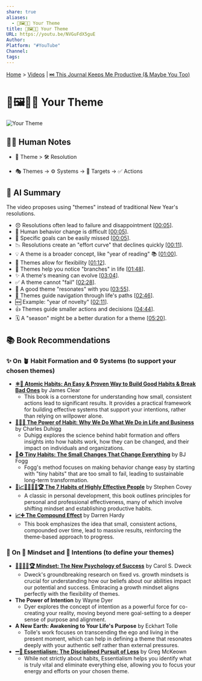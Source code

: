 ```yaml
---
share: true
aliases:
  - 🔑🖼️🎨👤 Your Theme
title: 🔑🖼️🎨👤 Your Theme
URL: https://youtu.be/NVGuFdX5guE
Author: 
Platform: "#YouTube"
Channel: 
tags: 
---
```

[Home](../index.md) > [Videos](./index.md) | [⏭️ This Journal Keeps Me Productive (& Maybe You Too)](./this-journal-keeps-me-productive-and-maybe-you-too.md)  
# 🔑🖼️🎨👤 Your Theme  
![Your Theme](https://youtu.be/NVGuFdX5guE)  
  
## 📝🐒 Human Notes  
- 🎨 Theme > 🛠️ Resolution  
* 🎭 Themes -> ⚙️ Systems -> 🎯 Targets -> ✅ Actions  
  
## 🤖 AI Summary  
The video proposes using "themes" instead of traditional New Year's resolutions.  
  
* 😞 Resolutions often lead to failure and disappointment \[[00:05](http://www.youtube.com/watch?v=NVGuFdX5guE&t=5)].  
* 🤯 Human behavior change is difficult \[[00:05](http://www.youtube.com/watch?v=NVGuFdX5guE&t=5)].  
* 🎯 Specific goals can be easily missed \[[00:05](http://www.youtube.com/watch?v=NVGuFdX5guE&t=5)].  
* 📉 Resolutions create an "effort curve" that declines quickly \[[00:11](http://www.youtube.com/watch?v=NVGuFdX5guE&t=11)].  
* 💡 A theme is a broader concept, like "year of reading" 📚 \[[01:00](http://www.youtube.com/watch?v=NVGuFdX5guE&t=60)].  
* 🤸 Themes allow for flexibility \[[01:12](http://www.youtube.com/watch?v=NVGuFdX5guE&t=72)].  
* 🌳 Themes help you notice "branches" in life \[[01:48](http://www.youtube.com/watch?v=NVGuFdX5guE&t=108)].  
* ✨ A theme's meaning can evolve \[[03:04](http://www.youtube.com/watch?v=NVGuFdX5guE&t=184)].  
* ✅ A theme cannot "fail" \[[02:28](http://www.youtube.com/watch?v=NVGuFdX5guE&t=148)].  
* 💖 A good theme "resonates" with you \[[03:55](http://www.youtube.com/watch?v=NVGuFdX5guE&t=235)].  
* 🧭 Themes guide navigation through life's paths \[[02:46](http://www.youtube.com/watch?v=NVGuFdX5guE&t=166)].  
* 🆕 Example: "year of novelty" \[[02:11](http://www.youtube.com/watch?v=NVGuFdX5guE&t=131)].  
* 👍 Themes guide smaller actions and decisions \[[04:44](http://www.youtube.com/watch?v=NVGuFdX5guE&t=284)].  
* 🗓️ A "season" might be a better duration for a theme \[[05:20](http://www.youtube.com/watch?v=NVGuFdX5guE&t=320)].  
  
## 📚 Book Recommendations  
  
### ✨ On 🪴 Habit Formation and ⚙️ Systems (to support your chosen themes)  
* **[⚛️🔄 Atomic Habits: An Easy & Proven Way to Build Good Habits & Break Bad Ones](../books/atomic-habits.md)** by James Clear  
    * This book is a cornerstone for understanding how small, consistent actions lead to significant results. It provides a practical framework for building effective systems that support your intentions, rather than relying on willpower alone.  
* **[🔄🧠💪 The Power of Habit: Why We Do What We Do in Life and Business](../books/the-power-of-habit.md)** by Charles Duhigg  
    * Duhigg explores the science behind habit formation and offers insights into how habits work, how they can be changed, and their impact on individuals and organizations.  
* **[🤏♻️ Tiny Habits: The Small Changes That Change Everything](../books/tiny-habits.md)** by BJ Fogg  
    * Fogg's method focuses on making behavior change easy by starting with "tiny habits" that are too small to fail, leading to sustainable long-term transformation.  
* **[👤📈🎯🌟🔑🤝🏆 The 7 Habits of Highly Effective People](../books/the-7-habits-of-highly-effective-people.md)** by Stephen Covey  
    * A classic in personal development, this book outlines principles for personal and professional effectiveness, many of which involve shifting mindset and establishing productive habits.  
* **[📈➕ The Compound Effect](../books/the-compound-effect.md)** by Darren Hardy  
    * This book emphasizes the idea that small, consistent actions, compounded over time, lead to massive results, reinforcing the theme-based approach to progress.  
  
### 🧠 On 🧘 Mindset and 🎯 Intentions (to define your themes)  
* **[🌱🧘🏼‍♀️🏆 Mindset: The New Psychology of Success](../books/mindset.md)** by Carol S. Dweck  
    * Dweck's groundbreaking research on fixed vs. growth mindsets is crucial for understanding how our beliefs about our abilities impact our potential and success. Embracing a growth mindset aligns perfectly with the flexibility of themes.  
* **The Power of Intention** by Wayne Dyer  
    * Dyer explores the concept of intention as a powerful force for co-creating your reality, moving beyond mere goal-setting to a deeper sense of purpose and alignment.  
* **A New Earth: Awakening to Your Life's Purpose** by Eckhart Tolle  
    * Tolle's work focuses on transcending the ego and living in the present moment, which can help in defining a theme that resonates deeply with your authentic self rather than external pressures.  
* **[➖💯 Essentialism: The Disciplined Pursuit of Less](../books/essentialism-the-disciplined-pursuit-of-less.md)** by Greg McKeown  
    * While not strictly about habits, Essentialism helps you identify what is truly vital and eliminate everything else, allowing you to focus your energy and efforts on your chosen theme.